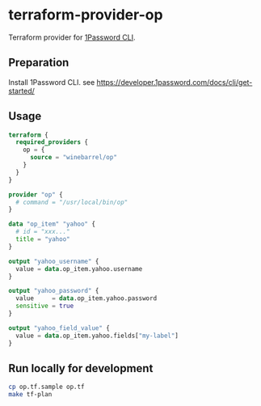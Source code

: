 # terraform-provider-op

Terraform provider for [1Password CLI](https://developer.1password.com/docs/cli/).

## Preparation

Install 1Password CLI.
see https://developer.1password.com/docs/cli/get-started/

## Usage

```tf
terraform {
  required_providers {
    op = {
      source = "winebarrel/op"
    }
  }
}

provider "op" {
  # command = "/usr/local/bin/op"
}

data "op_item" "yahoo" {
  # id = "xxx..."
  title = "yahoo"
}

output "yahoo_username" {
  value = data.op_item.yahoo.username
}

output "yahoo_password" {
  value     = data.op_item.yahoo.password
  sensitive = true
}

output "yahoo_field_value" {
  value = data.op_item.yahoo.fields["my-label"]
}
```

## Run locally for development

```sh
cp op.tf.sample op.tf
make tf-plan
```
